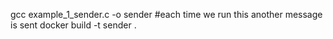 gcc example_1_sender.c -o sender
#each time we run this another message is sent
docker build -t sender . 